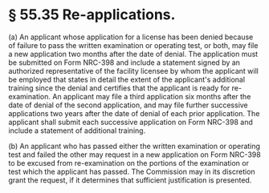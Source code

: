 # § 55.35   Re-applications.

(a) An applicant whose application for a license has been denied because of failure to pass the written examination or operating test, or both, may file a new application two months after the date of denial. The application must be submitted on Form NRC-398 and include a statement signed by an authorized representative of the facility licensee by whom the applicant will be employed that states in detail the extent of the applicant's additional training since the denial and certifies that the applicant is ready for re-examination. An applicant may file a third application six months after the date of denial of the second application, and may file further successive applications two years after the date of denial of each prior application. The applicant shall submit each successive application on Form NRC-398 and include a statement of additional training.


(b) An applicant who has passed either the written examination or operating test and failed the other may request in a new application on Form NRC-398 to be excused from re-examination on the portions of the examination or test which the applicant has passed. The Commission may in its discretion grant the request, if it determines that sufficient justification is presented. 




